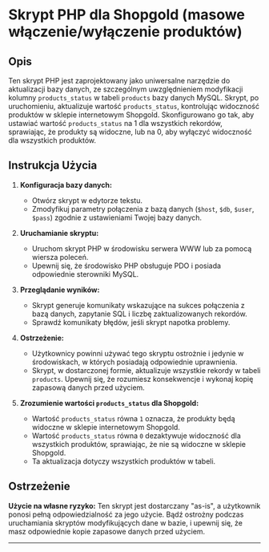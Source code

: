 # Skrypt PHP dla Shopgold (masowe włączenie/wyłączenie produktów)

## Opis
Ten skrypt PHP jest zaprojektowany jako uniwersalne narzędzie do aktualizacji bazy danych, ze szczególnym uwzględnieniem modyfikacji kolumny `products_status` w tabeli `products` bazy danych MySQL. Skrypt, po uruchomieniu, aktualizuje wartość `products_status`, kontrolując widoczność produktów w sklepie internetowym Shopgold. Skonfigurowano go tak, aby ustawiać wartość `products_status` na 1 dla wszystkich rekordów, sprawiając, że produkty są widoczne, lub na 0, aby wyłączyć widoczność dla wszystkich produktów.

## Instrukcja Użycia

1. **Konfiguracja bazy danych:**
   - Otwórz skrypt w edytorze tekstu.
   - Zmodyfikuj parametry połączenia z bazą danych (`$host`, `$db`, `$user`, `$pass`) zgodnie z ustawieniami Twojej bazy danych.

2. **Uruchamianie skryptu:**
   - Uruchom skrypt PHP w środowisku serwera WWW lub za pomocą wiersza poleceń.
   - Upewnij się, że środowisko PHP obsługuje PDO i posiada odpowiednie sterowniki MySQL.

3. **Przeglądanie wyników:**
   - Skrypt generuje komunikaty wskazujące na sukces połączenia z bazą danych, zapytanie SQL i liczbę zaktualizowanych rekordów.
   - Sprawdź komunikaty błędów, jeśli skrypt napotka problemy.

4. **Ostrzeżenie:**
   - Użytkownicy powinni używać tego skryptu ostrożnie i jedynie w środowiskach, w których posiadają odpowiednie uprawnienia.
   - Skrypt, w dostarczonej formie, aktualizuje wszystkie rekordy w tabeli `products`. Upewnij się, że rozumiesz konsekwencje i wykonaj kopię zapasową danych przed użyciem.

5. **Zrozumienie wartości `products_status` dla Shopgold:**
   - Wartość `products_status` równa `1` oznacza, że produkty będą widoczne w sklepie internetowym Shopgold.
   - Wartość `products_status` równa `0` dezaktywuje widoczność dla wszystkich produktów, sprawiając, że nie są widoczne w sklepie Shopgold.
   - Ta aktualizacja dotyczy wszystkich produktów w tabeli.

## Ostrzeżenie
**Użycie na własne ryzyko:**
Ten skrypt jest dostarczany "as-is", a użytkownik ponosi pełną odpowiedzialność za jego użycie. Bądź ostrożny podczas uruchamiania skryptów modyfikujących dane w bazie, i upewnij się, że masz odpowiednie kopie zapasowe danych przed użyciem.

---
